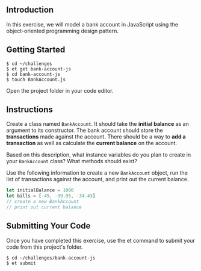 ## Introduction

In this exercise, we will model a bank account in JavaScript using the
object-oriented programming design pattern.

## Getting Started

```no-highlight
$ cd ~/challenges
$ et get bank-account-js
$ cd bank-account-js
$ touch BankAccount.js
```

Open the project folder in your code editor.

## Instructions

Create a class named `BankAccount`. It should take the **initial balance**
as an argument to its constructor. The bank account should store the
**transactions** made against the account. There should be a way to
**add a transaction** as well as calculate the **current balance** on the
account.

Based on this description, what instance variables do you plan to create
in your `BankAccount` class? What methods should exist?

Use the following information to create a new `BankAccount` object,
run the list of transactions against the account, and print out the
current balance.

```javascript
let initialBalance = 1000
let bills = [-45, -99.95, -34.43]
// create a new BankAccount
// print out current balance
```

## Submitting Your Code

Once you have completed this exercise, use the et command to submit your code from this project's folder.

```no-highlight
$ cd ~/challenges/bank-account-js
$ et submit
```
